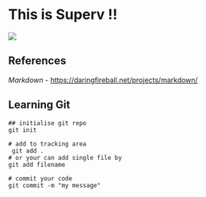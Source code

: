 # This is Superv !! 
![](https://c.tenor.com/pvFJwncehzIAAAAM/hello-there-private-from-penguins-of-madagascar.gif)





## References

*Markdown*  - https://daringfireball.net/projects/markdown/ 

## Learning Git

``` 
## initialise git repo
git init

# add to tracking area
 git add .
# or your can add single file by 
git add filename

# commit your code 
git commit -m "my message"
````